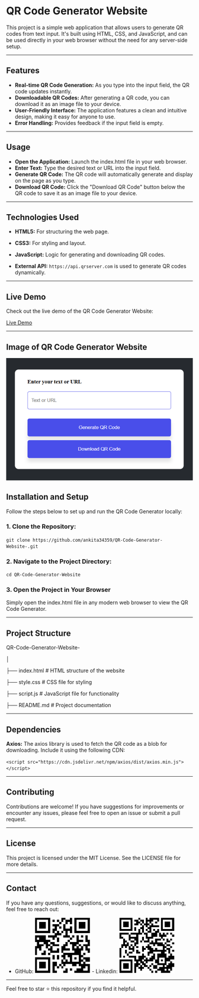 # QR Code Generator Website

This project is a simple web application that allows users to generate QR codes from text input. It's built using HTML, CSS, and JavaScript, and can be used directly in your web browser without the need for any server-side setup.

---

## Features

- **Real-time QR Code Generation:** As you type into the input field, the QR code updates instantly.
- **Downloadable QR Codes:** After generating a QR code, you can download it as an image file to your device.
- **User-Friendly Interface:** The application features a clean and intuitive design, making it easy for anyone to use.
- **Error Handling:** Provides feedback if the input field is empty.

---

## Usage

- **Open the Application:** Launch the index.html file in your web browser.
- **Enter Text:** Type the desired text or URL into the input field.
- **Generate QR Code:** The QR code will automatically generate and display on the page as you type.
- **Download QR Code:** Click the "Download QR Code" button below the QR code to save it as an image file to your device.

---

## Technologies Used

- **HTML5:** For structuring the web page.

- **CSS3:** For styling and layout.

- **JavaScript:** Logic for generating and downloading QR codes.
  
- **External API:** `https://api.qrserver.com` is used to generate QR codes dynamically.

---

## Live Demo

Check out the live demo of the QR Code Generator Website:  

[Live Demo](https://ankita34359.github.io/QR-Code-Generator-Website/)

---

## Image of QR Code Generator Website

![Screenshot](i1.png)

## Installation and Setup

Follow the steps below to set up and run the QR Code Generator locally:

### 1. Clone the Repository: 
`git clone https://github.com/ankita34359/QR-Code-Generator-Website-.git`

### 2. Navigate to the Project Directory: 
`cd QR-Code-Generator-Website`

### 3. Open the Project in Your Browser

Simply open the index.html file in any modern web browser to view the QR Code Generator.

---

## Project Structure

QR-Code-Generator-Website-

│

├── index.html       # HTML structure of the website

├── style.css        # CSS file for styling

├── script.js        # JavaScript file for functionality

├── README.md        # Project documentation

---

## Dependencies

**Axios:** The axios library is used to fetch the QR code as a blob for downloading. Include it using the following CDN:

`<script src="https://cdn.jsdelivr.net/npm/axios/dist/axios.min.js"></script>`

---

## Contributing

Contributions are welcome! If you have suggestions for improvements or encounter any issues, please feel free to open an issue or submit a pull request.

---

## License

This project is licensed under the MIT License. See the LICENSE file for more details.

---

## Contact

If you have any questions, suggestions, or would like to discuss anything, feel free to reach out:

- GitHub: ![Screenshot](Github_qrcode.png)                - Linkedin: ![Screenshot](Linkedin_qrcode.png)

---

Feel free to star ⭐ this repository if you find it helpful.
